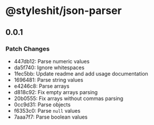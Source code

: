 # @styleshit/json-parser

## 0.0.1

### Patch Changes

- 447db12: Parse numeric values
- da5f740: Ignore whitespaces
- 1fec5bb: Update readme and add usage documentation
- 1696481: Parse string values
- e4246c8: Parse arrays
- d818c92: Fix empty arrays parsing
- 20b0555: Fix arrays without commas parsing
- 0cc9d31: Parse objects
- f6353c0: Parse `null` values
- 7aaa7f7: Parse boolean values
